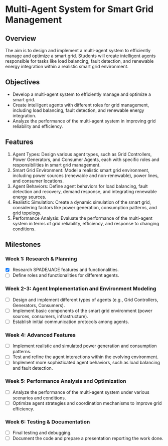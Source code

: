 # Multi-Agent System for Smart Grid Management
## Overview
The aim is to design and implement a multi-agent system to efficiently manage and optimize a smart grid. Students will create intelligent agents responsible for tasks like load balancing, fault detection, and renewable energy integration within a realistic smart grid environment.

## Objectives
- Develop a multi-agent system to efficiently manage and optimize a smart grid.
- Create intelligent agents with different roles for grid management, including load balancing, fault detection, and renewable energy integration.
- Analyze the performance of the multi-agent system in improving grid reliability and efficiency.

## Features
1. Agent Types: Design various agent types, such as Grid Controllers, Power Generators, and Consumer Agents, each with specific roles and responsibilities in smart grid management.
2. Smart Grid Environment: Model a realistic smart grid environment, including power sources (renewable and non-renewable), power lines, and consumer locations.
3. Agent Behaviors: Define agent behaviors for load balancing, fault detection and recovery, demand response, and integrating renewable energy sources.
4. Realistic Simulation: Create a dynamic simulation of the smart grid, considering factors like power generation, consumption patterns, and grid topology.
5. Performance Analysis: Evaluate the performance of the multi-agent system in terms of grid reliability, efficiency, and response to changing conditions.

## Milestones
### Week 1: Research & Planning
- [X] Research SPADE/JADE features and functionalities.
- [ ] Define roles and functionalities for different agents.

### Week 2-3: Agent Implementation and Environment Modeling
- [ ] Design and implement different types of agents (e.g., Grid Controllers, Generators, Consumers).
- [ ] Implement basic components of the smart grid environment (power sources, consumers, infrastructure).
- [ ] Establish initial communication protocols among agents.

### Week 4: Advanced Features
- [ ] Implement realistic and simulated power generation and consumption patterns.
- [ ] Test and refine the agent interactions within the evolving environment.
- [ ] Implement more sophisticated agent behaviors, such as load balancing and fault detection.

### Week 5: Performance Analysis and Optimization
- [ ] Analyze the performance of the multi-agent system under various scenarios and conditions.
- [ ] Optimize agent strategies and coordination mechanisms to improve grid efficiency.

### Week 6: Testing & Documentation
- [ ] Final testing and debugging.
- [ ] Document the code and prepare a presentation reporting the work done.
